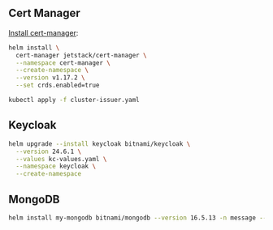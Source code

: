 ## Cert Manager

[Install cert-manager](https://cert-manager.io/docs/installation/helm/):
```sh
helm install \
  cert-manager jetstack/cert-manager \
  --namespace cert-manager \
  --create-namespace \
  --version v1.17.2 \
  --set crds.enabled=true
```

```sh
kubectl apply -f cluster-issuer.yaml
```

## Keycloak

```sh
helm upgrade --install keycloak bitnami/keycloak \
  --version 24.6.1 \
  --values kc-values.yaml \
  --namespace keycloak \
  --create-namespace
```

## MongoDB

```sh
helm install my-mongodb bitnami/mongodb --version 16.5.13 -n message --create-namespace
```